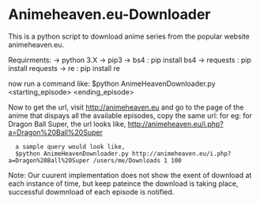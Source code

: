 # Animeheaven.eu-Downloader

This is a python script to download anime series from the popular website animeheaven.eu.

Requirments:
-> python 3.X
-> pip3 
-> bs4      :  pip install bs4
-> requests :  pip install requests
-> re       :  pip install re

now run a command like:
$python AnimeHeavenDownloader.py <the url of the chosen anime> <selected destination> <starting_episode> <ending_episode>
  
Now to get the url, visit http://animeheaven.eu and go to the page of the anime that dispays all the available episodes,
copy the same url:
  for eg:
    for Dragon Ball Super, the url looks like,
      http://animeheaven.eu/i.php?a=Dragon%20Ball%20Super
      
      a sample query would look like,
      $python AnimeHeavenDownloader.py http://animeheaven.eu/i.php?a=Dragon%20Ball%20Super /users/me/Downloads 1 100
     
Note: Our cuurent implementation does not show the exent of download at each instance of time, but keep pateince the download is taking place, successful dowmnload of each episode is notified. 


